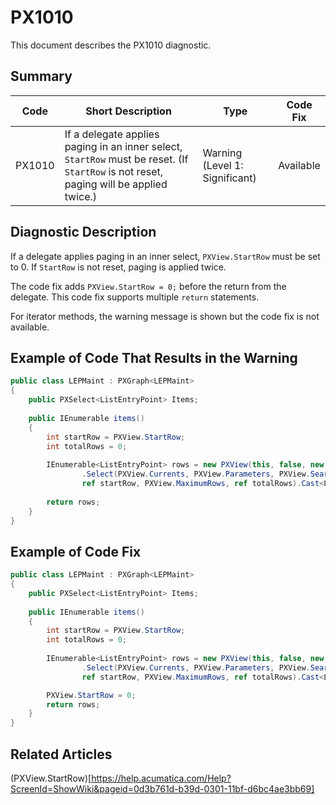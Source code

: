 # PX1010
This document describes the PX1010 diagnostic.

## Summary

| Code   | Short Description                                                                                                                      | Type                           | Code Fix  | 
| ------ | -------------------------------------------------------------------------------------------------------------------------------------- | ------------------------------ | --------- | 
| PX1010 | If a delegate applies paging in an inner select, `StartRow` must be reset. (If `StartRow` is not reset, paging will be applied twice.) | Warning (Level 1: Significant) | Available | 

## Diagnostic Description
If a delegate applies paging in an inner select, `PXView.StartRow` must be set to 0. If `StartRow` is not reset, paging is applied twice.

The code fix adds `PXView.StartRow = 0;` before the return from the delegate. This code fix supports multiple `return` statements.

For iterator methods, the warning message is shown but the code fix is not available.

## Example of Code That Results in the Warning

```C#
public class LEPMaint : PXGraph<LEPMaint>
{
    public PXSelect<ListEntryPoint> Items;
  
    public IEnumerable items()
    {
        int startRow = PXView.StartRow;
        int totalRows = 0;
  
        IEnumerable<ListEntryPoint> rows = new PXView(this, false, new Select<ListEntryPoint>()) // The PX1010 warning is displayed for this line.
                .Select(PXView.Currents, PXView.Parameters, PXView.Searches, PXView.SortColumns, PXView.Descendings, PXView.Filters,
                ref startRow, PXView.MaximumRows, ref totalRows).Cast<ListEntryPoint>();
  
        return rows;
    }
}
```

## Example of Code Fix

```C#
public class LEPMaint : PXGraph<LEPMaint>
{
    public PXSelect<ListEntryPoint> Items;
  
    public IEnumerable items()
    {
        int startRow = PXView.StartRow;
        int totalRows = 0;
  
        IEnumerable<ListEntryPoint> rows = new PXView(this, false, new Select<ListEntryPoint>())
                .Select(PXView.Currents, PXView.Parameters, PXView.Searches, PXView.SortColumns, PXView.Descendings, PXView.Filters,
                ref startRow, PXView.MaximumRows, ref totalRows).Cast<ListEntryPoint>();

        PXView.StartRow = 0;  
        return rows;
    }
}
```

## Related Articles

(PXView.StartRow)[https://help.acumatica.com/Help?ScreenId=ShowWiki&pageid=0d3b761d-b39d-0301-11bf-d6bc4ae3bb69]